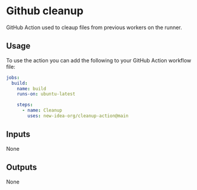 # Github cleanup

GitHub Action used to cleaup files from previous workers on the runner.

## Usage

To use the action you can add the following to your GitHub Action workflow
file:

```yaml
jobs:
  build:
    name: build
    runs-on: ubuntu-latest

    steps:
      - name: Cleanup
        uses: new-idea-org/cleanup-action@main
```

## Inputs

None

## Outputs

None

